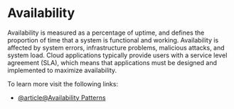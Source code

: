 # Availability

Availability is measured as a percentage of uptime, and defines the proportion of time that a system is functional and working. Availability is affected by system errors, infrastructure problems, malicious attacks, and system load. Cloud applications typically provide users with a service level agreement (SLA), which means that applications must be designed and implemented to maximize availability.

To learn more visit the following links:

- [@article@Availability Patterns](https://learn.microsoft.com/en-us/azure/architecture/framework/resiliency/reliability-patterns#availability)
